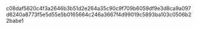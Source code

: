 c08daf5620c4f3a2646b3b51d2e264a35c90c9f709b6059df9e3d8ca9a097d6240a8773f5e5d55e5b0165664c246a3667f4d99019c5893ba103c0506b22babe1
